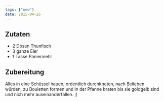 ```yaml
---
tags: ["new"]
date: 2015-04-26
---
```


## Zutaten
- 2 Dosen Thunfisch
- 3 ganze Eier
- 1 Tasse Paniermehl

## Zubereitung
Alles in eine Schüssel hauen, ordentlich durchkneten, nach Belieben würden, zu Bouletten formen und in der Pfanne braten bis sie goldgelb sind und nich mehr auseinanderfallen. ;)
